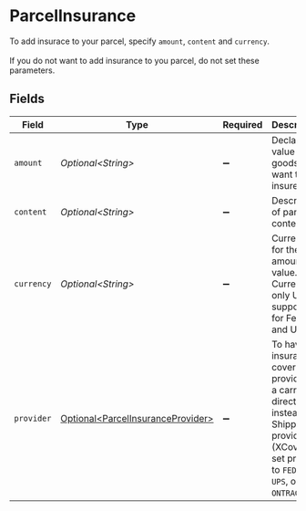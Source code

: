 # ParcelInsurance

To add insurace to your parcel, specify `amount`, `content` and `currency`. <br><br>If you do not want to add insurance to you parcel, do not set these parameters.


## Fields

| Field                                                                                                                                      | Type                                                                                                                                       | Required                                                                                                                                   | Description                                                                                                                                | Example                                                                                                                                    |
| ------------------------------------------------------------------------------------------------------------------------------------------ | ------------------------------------------------------------------------------------------------------------------------------------------ | ------------------------------------------------------------------------------------------------------------------------------------------ | ------------------------------------------------------------------------------------------------------------------------------------------ | ------------------------------------------------------------------------------------------------------------------------------------------ |
| `amount`                                                                                                                                   | *Optional\<String>*                                                                                                                        | :heavy_minus_sign:                                                                                                                         | Declared value of the goods you want to insure.                                                                                            | 5.5                                                                                                                                        |
| `content`                                                                                                                                  | *Optional\<String>*                                                                                                                        | :heavy_minus_sign:                                                                                                                         | Description of parcel content.                                                                                                             | Laptop                                                                                                                                     |
| `currency`                                                                                                                                 | *Optional\<String>*                                                                                                                        | :heavy_minus_sign:                                                                                                                         | Currency for the amount value. Currently only USD is supported for FedEx and UPS.                                                          | USD                                                                                                                                        |
| `provider`                                                                                                                                 | [Optional\<ParcelInsuranceProvider>](../../models/components/ParcelInsuranceProvider.md)                                                   | :heavy_minus_sign:                                                                                                                         | To have insurance cover provided by a carrier directly instead of Shippo's provider (XCover), set provider to `FEDEX`, `UPS`, or `ONTRAC`. | UPS                                                                                                                                        |